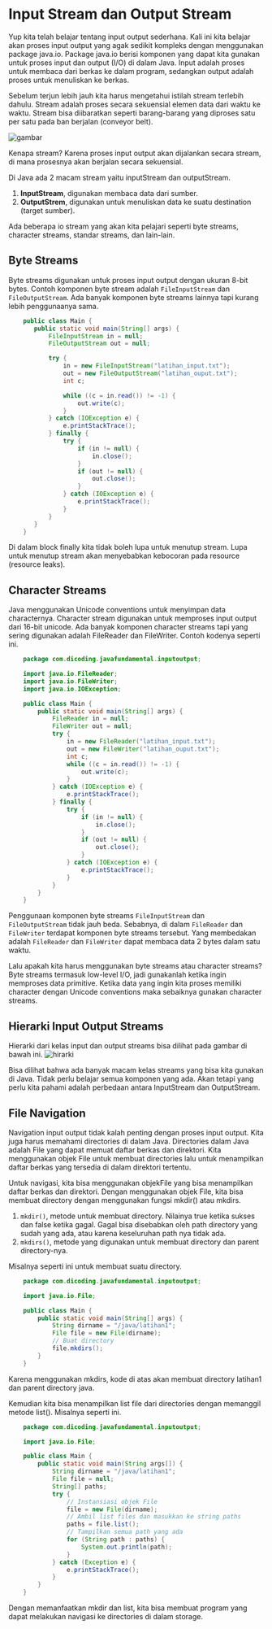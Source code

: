 # Input Stream dan Output Stream

Yup kita telah belajar tentang input output sederhana. Kali ini kita belajar akan proses input output yang agak sedikit kompleks dengan menggunakan package java.io. Package java.io berisi komponen yang dapat kita gunakan untuk proses input dan output (I/O) di dalam Java. Input adalah proses untuk membaca dari berkas ke dalam program, sedangkan output adalah proses untuk menuliskan ke berkas.

Sebelum terjun lebih jauh kita harus mengetahui istilah stream terlebih dahulu. Stream adalah proses secara sekuensial elemen data dari waktu ke waktu. Stream bisa diibaratkan seperti barang-barang yang diproses satu per satu pada ban berjalan (conveyor belt).

![gambar](https://d17ivq9b7rppb3.cloudfront.net/original/academy/20180418161351dd6a971f67ebffe96d60745a14dd3650.)

Kenapa stream? Karena proses input output akan dijalankan secara stream, di mana prosesnya akan berjalan secara sekuensial.

Di Java ada 2 macam stream yaitu inputStream dan outputStream.

1. **InputStream**, digunakan membaca data dari sumber.
2. **OutputStrem**, digunakan untuk menuliskan data ke suatu destination (target sumber).

Ada beberapa io stream yang akan kita pelajari seperti byte streams, character streams, standar streams, dan lain-lain.

## Byte Streams

Byte streams digunakan untuk proses input output dengan ukuran 8-bit bytes. Contoh komponen byte stream adalah `FileInputStream` dan `FileOutputStream`. Ada banyak komponen byte streams lainnya tapi kurang lebih penggunaanya sama.

```java
    public class Main {
       public static void main(String[] args) {
           FileInputStream in = null;
           FileOutputStream out = null;

           try {
               in = new FileInputStream("latihan_input.txt");
               out = new FileOutputStream("latihan_ouput.txt");
               int c;

               while ((c = in.read()) != -1) {
                   out.write(c);
               }
           } catch (IOException e) {
               e.printStackTrace();
           } finally {
               try {
                   if (in != null) {
                       in.close();
                   }
                   if (out != null) {
                       out.close();
                   }
               } catch (IOException e) {
                   e.printStackTrace();
               }
           }
       }
    }
```

Di dalam block finally kita tidak boleh lupa untuk menutup stream. Lupa untuk menutup stream akan menyebabkan kebocoran pada resource (resource leaks).

## Character Streams

Java menggunakan Unicode conventions untuk menyimpan data characternya. Character stream digunakan untuk memproses input output dari 16-bit unicode. Ada banyak komponen character streams tapi yang sering digunakan adalah FileReader dan FileWriter. Contoh kodenya seperti ini.

```java
    package com.dicoding.javafundamental.inputoutput;

    import java.io.FileReader;
    import java.io.FileWriter;
    import java.io.IOException;

    public class Main {
        public static void main(String[] args) {
            FileReader in = null;
            FileWriter out = null;
            try {
                in = new FileReader("latihan_input.txt");
                out = new FileWriter("latihan_ouput.txt");
                int c;
                while ((c = in.read()) != -1) {
                    out.write(c);
                }
            } catch (IOException e) {
                e.printStackTrace();
            } finally {
                try {
                    if (in != null) {
                        in.close();
                    }
                    if (out != null) {
                        out.close();
                    }
                } catch (IOException e) {
                    e.printStackTrace();
                }
            }
        }
    }
```

Penggunaan komponen byte streams `FileInputStream` dan `FileOutputStream` tidak jauh beda. Sebabnya, di dalam `FileReader` dan `FileWriter` terdapat komponen byte streams tersebut. Yang membedakan adalah `FileReader` dan `FileWriter` dapat membaca data 2 bytes dalam satu waktu.

Lalu apakah kita harus menggunakan byte streams atau character streams? Byte streams termasuk low-level I/O, jadi gunakanlah ketika ingin memproses data primitive. Ketika data yang ingin kita proses memiliki character dengan Unicode conventions maka sebaiknya gunakan character streams.

## Hierarki Input Output Streams

Hierarki dari kelas input dan output streams bisa dilihat pada gambar di bawah ini.
![hirarki](https://d17ivq9b7rppb3.cloudfront.net/original/academy/2018041816141048588dbcf2570636e82ee8ce45e5424a.)

Bisa dilihat bahwa ada banyak macam kelas streams yang bisa kita gunakan di Java. Tidak perlu belajar semua komponen yang ada. Akan tetapi yang perlu kita pahami adalah perbedaan antara InputStream dan OutputStream.

## File Navigation

Navigation input output tidak kalah penting dengan proses input output. Kita juga harus memahami directories di dalam Java. Directories dalam Java adalah File yang dapat memuat daftar berkas dan direktori. Kita menggunakan objek File untuk membuat directories lalu untuk menampilkan daftar berkas yang tersedia di dalam direktori tertentu.

Untuk navigasi, kita bisa menggunakan objekFile yang bisa menampilkan daftar berkas dan direktori. Dengan menggunakan objek File, kita bisa membuat directory dengan menggunakan fungsi mkdir() atau mkdirs.

1. `mkdir()`, metode untuk membuat directory. Nilainya true ketika sukses dan false ketika gagal. Gagal bisa disebabkan oleh path directory yang sudah yang ada, atau karena keseluruhan path nya tidak ada.
2. `mkdirs()`, metode yang digunakan untuk membuat directory dan parent directory-nya.

Misalnya seperti ini untuk membuat suatu directory.

```java
    package com.dicoding.javafundamental.inputoutput;

    import java.io.File;

    public class Main {
        public static void main(String[] args) {
            String dirname = "/java/latihan1";
            File file = new File(dirname);
            // Buat directory
            file.mkdirs();
        }
    }
```

Karena menggunakan mkdirs, kode di atas akan membuat directory latihan1 dan parent directory java.

Kemudian kita bisa menampilkan list file dari directories dengan memanggil metode list(). Misalnya seperti ini.

```java
    package com.dicoding.javafundamental.inputoutput;

    import java.io.File;

    public class Main {
        public static void main(String args[]) {
            String dirname = "/java/latihan1";
            File file = null;
            String[] paths;
            try {
                // Instansiasi objek File
                file = new File(dirname);
                // Ambil list files dan masukkan ke string paths
                paths = file.list();
                // Tampilkan semua path yang ada
                for (String path : paths) {
                    System.out.println(path);
                }
            } catch (Exception e) {
                e.printStackTrace();
            }
        }
    }
```

Dengan memanfaatkan mkdir dan list, kita bisa membuat program yang dapat melakukan navigasi ke directories di dalam storage.
